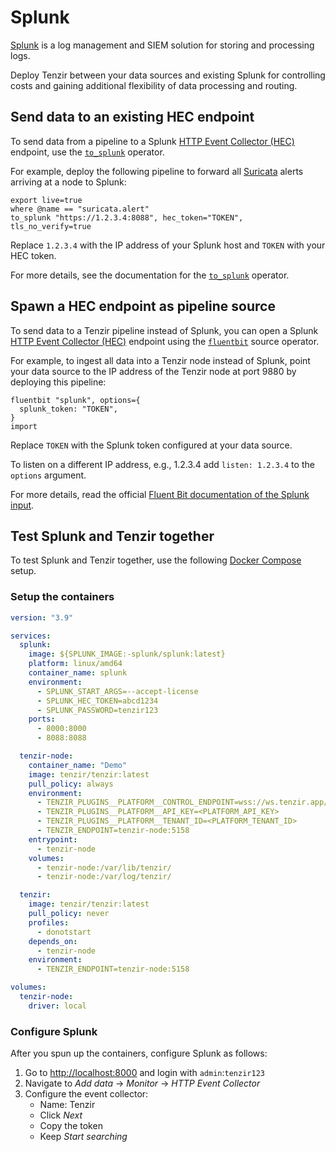 # Splunk

[Splunk](https://splunk.com) is a log management and SIEM solution for storing
and processing logs.

Deploy Tenzir between your data sources and existing Splunk for controlling
costs and gaining additional flexibility of data processing and routing.

## Send data to an existing HEC endpoint

To send data from a pipeline to a Splunk [HTTP Event Collector (HEC)][hec]
endpoint, use the [`to_splunk`](../../tql2/operators/to_splunk.md) operator.

For example, deploy the following pipeline to forward all
[Suricata](../suricata/README.md) alerts arriving at a node to Splunk:

```tql
export live=true
where @name == "suricata.alert"
to_splunk "https://1.2.3.4:8088", hec_token="TOKEN", tls_no_verify=true
```

Replace `1.2.3.4` with the IP address of your Splunk host and `TOKEN` with your
HEC token.

For more details, see the documentation for the
[`to_splunk`](../../tql2/operators/to_splunk.md) operator.

## Spawn a HEC endpoint as pipeline source

To send data to a Tenzir pipeline instead of Splunk, you can open a Splunk [HTTP
Event Collector (HEC)][hec] endpoint using the
[`fluentbit`](../../tql2/operators/fluentbit.md) source operator.

For example, to ingest all data into a Tenzir node instead of Splunk, point your
data source to the IP address of the Tenzir node at port 9880 by deploying this
pipeline:

```tql
fluentbit "splunk", options={
  splunk_token: "TOKEN",
} 
import
```

Replace `TOKEN` with the Splunk token configured at your data source.

To listen on a different IP address, e.g., 1.2.3.4 add `listen: 1.2.3.4` to the
`options` argument.

For more details, read the official [Fluent Bit documentation of the Splunk
input][fluentbit-splunk-input].

## Test Splunk and Tenzir together

To test Splunk and Tenzir together, use the following [Docker
Compose](https://docs.docker.com/compose/) setup.

### Setup the containers

```yaml title=docker-compose.yaml
version: "3.9"

services:
  splunk:
    image: ${SPLUNK_IMAGE:-splunk/splunk:latest}
    platform: linux/amd64
    container_name: splunk
    environment:
      - SPLUNK_START_ARGS=--accept-license
      - SPLUNK_HEC_TOKEN=abcd1234
      - SPLUNK_PASSWORD=tenzir123
    ports:
      - 8000:8000
      - 8088:8088

  tenzir-node:
    container_name: "Demo"
    image: tenzir/tenzir:latest
    pull_policy: always
    environment:
      - TENZIR_PLUGINS__PLATFORM__CONTROL_ENDPOINT=wss://ws.tenzir.app/production
      - TENZIR_PLUGINS__PLATFORM__API_KEY=<PLATFORM_API_KEY>
      - TENZIR_PLUGINS__PLATFORM__TENANT_ID=<PLATFORM_TENANT_ID>
      - TENZIR_ENDPOINT=tenzir-node:5158
    entrypoint:
      - tenzir-node
    volumes:
      - tenzir-node:/var/lib/tenzir/
      - tenzir-node:/var/log/tenzir/

  tenzir:
    image: tenzir/tenzir:latest
    pull_policy: never
    profiles:
      - donotstart
    depends_on:
      - tenzir-node
    environment:
      - TENZIR_ENDPOINT=tenzir-node:5158

volumes:
  tenzir-node:
    driver: local
```

### Configure Splunk

After you spun up the containers, configure Splunk as follows:

1. Go to <http://localhost:8000> and login with `admin`:`tenzir123`
2. Navigate to *Add data* → *Monitor* → *HTTP Event Collector*
3. Configure the event collector:
   - Name: Tenzir
   - Click *Next*
   - Copy the token
   - Keep *Start searching*

[fluentbit-splunk-input]: https://docs.fluentbit.io/manual/pipeline/inputs/splunk
[fluentbit-splunk-output]: https://docs.fluentbit.io/manual/pipeline/outputs/splunk
[hec]: https://docs.splunk.com/Documentation/Splunk/latest/Data/UsetheHTTPEventCollector

